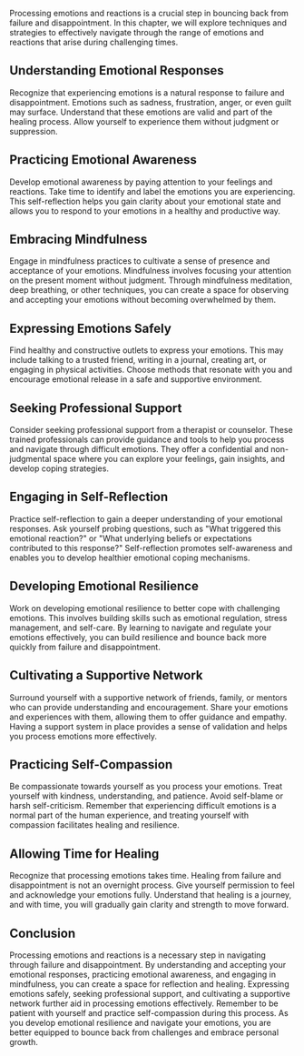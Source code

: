 
Processing emotions and reactions is a crucial step in bouncing back from failure and disappointment. In this chapter, we will explore techniques and strategies to effectively navigate through the range of emotions and reactions that arise during challenging times.

## Understanding Emotional Responses

Recognize that experiencing emotions is a natural response to failure and disappointment. Emotions such as sadness, frustration, anger, or even guilt may surface. Understand that these emotions are valid and part of the healing process. Allow yourself to experience them without judgment or suppression.

## Practicing Emotional Awareness

Develop emotional awareness by paying attention to your feelings and reactions. Take time to identify and label the emotions you are experiencing. This self-reflection helps you gain clarity about your emotional state and allows you to respond to your emotions in a healthy and productive way.

## Embracing Mindfulness

Engage in mindfulness practices to cultivate a sense of presence and acceptance of your emotions. Mindfulness involves focusing your attention on the present moment without judgment. Through mindfulness meditation, deep breathing, or other techniques, you can create a space for observing and accepting your emotions without becoming overwhelmed by them.

## Expressing Emotions Safely

Find healthy and constructive outlets to express your emotions. This may include talking to a trusted friend, writing in a journal, creating art, or engaging in physical activities. Choose methods that resonate with you and encourage emotional release in a safe and supportive environment.

## Seeking Professional Support

Consider seeking professional support from a therapist or counselor. These trained professionals can provide guidance and tools to help you process and navigate through difficult emotions. They offer a confidential and non-judgmental space where you can explore your feelings, gain insights, and develop coping strategies.

## Engaging in Self-Reflection

Practice self-reflection to gain a deeper understanding of your emotional responses. Ask yourself probing questions, such as "What triggered this emotional reaction?" or "What underlying beliefs or expectations contributed to this response?" Self-reflection promotes self-awareness and enables you to develop healthier emotional coping mechanisms.

## Developing Emotional Resilience

Work on developing emotional resilience to better cope with challenging emotions. This involves building skills such as emotional regulation, stress management, and self-care. By learning to navigate and regulate your emotions effectively, you can build resilience and bounce back more quickly from failure and disappointment.

## Cultivating a Supportive Network

Surround yourself with a supportive network of friends, family, or mentors who can provide understanding and encouragement. Share your emotions and experiences with them, allowing them to offer guidance and empathy. Having a support system in place provides a sense of validation and helps you process emotions more effectively.

## Practicing Self-Compassion

Be compassionate towards yourself as you process your emotions. Treat yourself with kindness, understanding, and patience. Avoid self-blame or harsh self-criticism. Remember that experiencing difficult emotions is a normal part of the human experience, and treating yourself with compassion facilitates healing and resilience.

## Allowing Time for Healing

Recognize that processing emotions takes time. Healing from failure and disappointment is not an overnight process. Give yourself permission to feel and acknowledge your emotions fully. Understand that healing is a journey, and with time, you will gradually gain clarity and strength to move forward.

## Conclusion

Processing emotions and reactions is a necessary step in navigating through failure and disappointment. By understanding and accepting your emotional responses, practicing emotional awareness, and engaging in mindfulness, you can create a space for reflection and healing. Expressing emotions safely, seeking professional support, and cultivating a supportive network further aid in processing emotions effectively. Remember to be patient with yourself and practice self-compassion during this process. As you develop emotional resilience and navigate your emotions, you are better equipped to bounce back from challenges and embrace personal growth.
